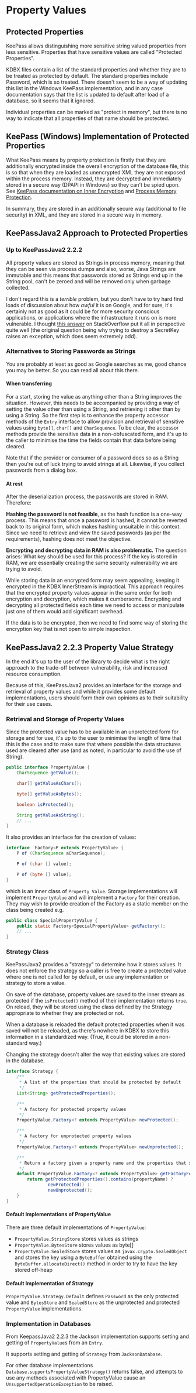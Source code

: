 # Property Values

## Protected Properties

KeePass allows distinguishing more sensitive string valued properties from less sensitive. Properties
that have sensitive values are called "Protected Properties". 

KDBX files contain a list of the standard properties and whether they are to be treated as protected
by default. The standard properties include Password, which is so treated. There doesn't seem to be a way of updating 
this list in the Windows KeePass implementation, and in any case documentation says that the
list is updated to default after load of a database, so it seems that it ignored.

Individual properties can be marked as "protect in memory", but there is no way to indicate that 
all properties of that name should be protected.

## KeePass (Windows) Implementation of Protected Properties

What KeePass means by property protection is firstly that they are additionally encrypted inside the 
overall encryption of the database file, this is so that when they are loaded as unencrypted XML
they are not exposed within the process memory. Instead, they are decrypted and immediately stored in a
secure way (DPAPI in Windows) so they can't be spied upon. 
See [KeePass documentation on Inner Encryption](https://keepass.info/help/kb/kdbx.html#ienc ) and 
[Process Memory Protection](https://keepass.info/help/base/security.html#secmemprot).

In summary, they are stored in an additionally secure way (additional to file security) in XML,
and they are stored in a secure way in memory.

## KeePassJava2 Approach to Protected Properties

### Up to KeePassJava2 2.2.2

All property values are stored as Strings in process memory, meaning that they can be seen via process dumps
and also, worse, Java Strings are immutable and this means that passwords stored as Strings
end up in the String pool, can't be zeroed and will be removed only when garbage collected.

I don't regard this is a *terrible* problem, but you don't have to try hard find loads 
of discussion about how *awful* it is on Google, and for sure, it's certainly not as good as it could 
be for more security conscious applications, or applications where the infrastructure
it runs on is more vulnerable. I thought [this answer](https://stackoverflow.com/a/66287347) on StackOverflow 
put it all in perspective quite well (the original question being why trying to destroy a SecretKey
raises an exception, which does seem extremely odd).

### Alternatives to Storing Passwords as Strings

You are probably at least as good as Google searches as me, good chance you may be better. So you
can read all about this there.

#### When transferring

For a start, storing the value as anything other than a String improves the situation. However,
this needs to be accompanied by providing a way of setting the value other than using a String, 
and retrieving it other than by using a String. So the first step is to enhance the
property accessor methods of the `Entry` interface to allow provision and retrieval of sensitive
values using `byte[]`, `char[]` and `CharSequence`. To be clear, the accessor methods provide the
sensitive data in a non-obfuscated form, and it's up to the caller to minimise the time
the fields contain that data before being cleared.

Note that if the provider or consumer of a password does so as a String then you're out of
luck trying to avoid strings at all. Likewise, if you collect passwords from a dialog box.

#### At rest

After the deserialization process, the passwords are stored in RAM. Therefore:

**Hashing the password is not feasible**, as the hash function is a one-way process.
This means that once a password is hashed, it cannot be reverted back to its original form,
which makes hashing unsuitable in this context. Since we need to retrieve and view
the saved passwords (as per the requirements), hashing does not meet the objective.

**Encrypting and decrypting data in RAM is also problematic.** The question arises:
What key should be used for this process? If the key is stored in RAM, we are essentially creating
the same security vulnerability we are trying to avoid.

While storing data in an encrypted form may seem appealing, keeping it encrypted in the KDBX InnerStream is impractical.
This approach requires that the encrypted property values appear in the same order for both encryption and decryption, which makes it cumbersome.
Encrypting and decrypting all protected fields each time we need to access or manipulate just one of them would add significant overhead.

If the data is to be encrypted, then we need to find some way of storing the encryption key 
that is not open to simple inspection.

## KeePassJava2 2.2.3 Property Value Strategy

In the end it's up to the user of the library to decide what is the right approach to the 
trade-off between vulnerability, risk and increased resource consumption.

Because of this, KeePassJava2 provides an interface for the storage and retrieval of property values
and while it provides some default implementations, users should form
their own  opinions as to their suitability for their use cases.

### Retrieval and Storage of Property Values

Since the protected value has to be available in an unprotected form for storage and for use, it's 
up to the user to minimise the length of time that this is the case and to make sure that where
possible the data structures used are cleared after use (and as noted, in particular to avoid the use of String).

```Java
public interface PropertyValue {
    CharSequence getValue();

    char[] getValueAsChars();

    byte[] getValueAsBytes();

    boolean isProtected();

    String getValueAsString();
    // ...
}
```
It also provides an interface for the creation of values:

```Java
interface  Factory<P extends PropertyValue> {
    P of (CharSequence aCharSequence);

    P of (char [] value);

    P of (byte [] value);
}
```
which is an inner class of `Property Value`. Storage implementations will 
implement `PropertyValue` and will implement a `Factory` for their creation. They may wish 
to provide creation of the Factory as a static member on the class being created e.g.

```Java
public class SpecialPropertyValue {
    public static Factory<SpecialPropertyValue> getFactory(); 
    // ...
}

```
### Strategy Class

KeePassJava2 provides a "strategy" to determine how it stores values. It does not enforce the strategy
so a caller is free to create a protected value where one is not called for by default, or use
any implementation or strategy to store a value.

On save of the database, property values are saved to the inner stream as protected if the 
`isProtected()` method of their implementation returns `true`. On reload, they will be stored
using the class defined by the Strategy appropriate to whether they are protected or not. 

When a database is 
reloaded the default protected properties when it was saved will not be reloaded, as there's nowhere
in KDBX to store this information in a standardized way. (True, it could be stored in a non-standard way.)

Changing the strategy doesn't alter the way that existing values are stored in the database.

```Java
interface Strategy {
    /**
     * A list of the properties that should be protected by default
     */
    List<String> getProtectedProperties();

    /**
     * A factory for protected property values
     */
    PropertyValue.Factory<? extends PropertyValue> newProtected();

    /**
     * A factory for unprotected property values
     */
    PropertyValue.Factory<? extends PropertyValue> newUnprotected();

    /**
     * Return a factory given a property name and the properties that should be protected
     */
    default PropertyValue.Factory<? extends PropertyValue> getFactoryFor(String propertyName) {
        return getProtectedProperties().contains(propertyName) ?
                newProtected() :
                newUnprotected();
    }
}
```

#### Default Implementations of PropertyValue
There are three default implementations of `PropertyValue`: 
- `PropertyValue.StringStore` stores values as strings
- `PropertyValue.BytesStore` stores values as byte[]
- `PropertyValue.SealedStore` stores values as `javax.crypto.SealedObject` 
and stores the key using a `ByteBuffer` obtained using the `ByteBuffer.allocateDirect()` method
in order to try to have the key stored off-heap

#### Default Implementation of Strategy
`PropertyValue.Strategy.Default` defines `Password` as the only protected value and `BytesStore` and 
`SealedStore` as the unprotected and protected `PropertyValue` implementations.

### Implementation in Databases
From KeepassJava2 2.2.3 the Jackson implementation supports setting and getting of `PropertyValue`s 
from an `Entry`. 

It supports setting and getting of `Strategy` from `JacksonDatabase`.

For other database implementations `Database.supportsPropertyValueStrategy()` returns false, 
and attempts to use any methods associated with PropertyValue
cause an `UnsupportedOperationException` to be raised.







